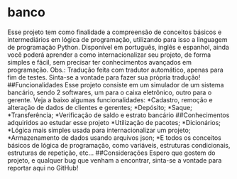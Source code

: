 # banco
Esse projeto tem como finalidade a compreensão de conceitos básicos e intermediários em lógica de programação, utilizando para isso a linguagem de programação Python. Disponível em português, inglês e espanhol, ainda você poderá aprender a como internacionalizar seu projeto, de forma simples e fácil, sem precisar ter conhecimentos avançados em programação.
Obs.: Tradução feita com tradutor automático, apenas para fim de testes. Sinta-se a vontade para fazer sua própria tradução!
##Funcionalidades
Esse projeto consiste em um simulador de um sistema bancário, sendo 2 softwares, um para o caixa eletrônico, outro para o gerente. Veja a baixo algumas funcionalidades:
*Cadastro, remoção e alteração de dados de clientes e gerentes;
*Depósito;
*Saque;
*Transferência;
*Verificação de saldo e estrato bancário
##Conhecimentos adquiridos ao estudar esse projeto
*Utilização de pacotes;
*Dicionários;
*Lógica mais simples usada para internacionalizar um projeto;
*Armazenamento de dados usando arquivos json;
*E todos os conceitos básicos de lógica de programação, como variáveis, estruturas condicionais, estruturas de repetição, etc...
##Considerações
Espero que gostem do projeto, e qualquer bug que venham a encontrar, sinta-se a vontade para reportar aqui no GitHub!